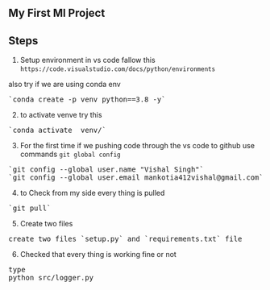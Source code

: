 ## My First Ml Project 

## Steps 

1. Setup environment in vs code fallow this `https://code.visualstudio.com/docs/python/environments`

also try if we are using conda env
<pre>
`conda create -p venv python==3.8 -y`
</pre>

2. to activate venve try this 
<pre>
`conda activate  venv/`
</pre>

3. For the first time if we pushing code through the vs code to github use commands `git global config`

<pre>
`git config --global user.name "Vishal Singh"`
`git config --global user.email mankotia412vishal@gmail.com`
</pre>

4. to Check from my side every thing is pulled 
<pre>
`git pull`
</pre>

5. Create two files 

<pre>
create two files `setup.py` and `requirements.txt` file 
</pre>
6. Checked that every thing is working fine or not  

<pre>
type 
python src/logger.py
</pre>